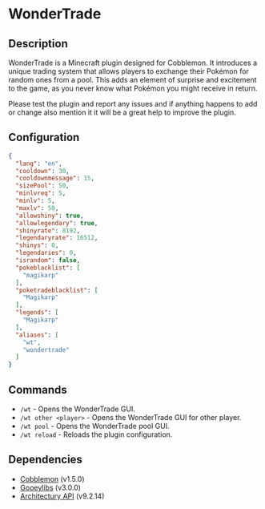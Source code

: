 # WonderTrade

## Description

WonderTrade is a Minecraft plugin designed for Cobblemon. It introduces a unique trading system that allows players to
exchange their Pokémon for random ones from a pool. This adds an element of surprise and excitement to the game, as you
never know what Pokémon you might receive in return.

Please test the plugin and report any issues and if anything happens to add or change also mention it it will be a great
help to improve the plugin.

## Configuration

```json
{
  "lang": "en",
  "cooldown": 30,
  "cooldownmessage": 15,
  "sizePool": 50,
  "minlvreq": 5,
  "minlv": 5,
  "maxlv": 50,
  "allowshiny": true,
  "allowlegendary": true,
  "shinyrate": 8192,
  "legendaryrate": 16512,
  "shinys": 0,
  "legendaries": 0,
  "israndom": false,
  "pokeblacklist": [
    "magikarp"
  ],
  "poketradeblacklist": [
    "Magikarp"
  ],
  "legends": [
    "Magikarp"
  ],
  "aliases": [
    "wt",
    "wondertrade"
  ]
}
```

## Commands

- `/wt` - Opens the WonderTrade GUI.
- `/wt other <player>` - Opens the WonderTrade GUI for other player.
- `/wt pool` - Opens the WonderTrade pool GUI.
- `/wt reload` - Reloads the plugin configuration.

## Dependencies

- [Cobblemon](https://modrinth.com/mod/cobblemon) (v1.5.0)
- [Gooeylibs](https://modrinth.com/mod/gooeylibs) (v3.0.0)
- [Architectury API](https://modrinth.com/mod/architectury-api) (v9.2.14)